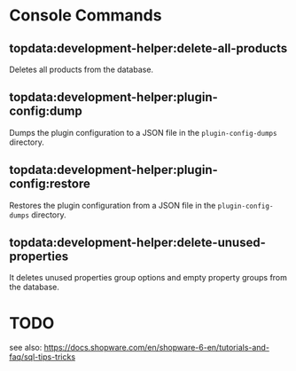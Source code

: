 # Console Commands

## topdata:development-helper:delete-all-products
Deletes all products from the database.

## topdata:development-helper:plugin-config:dump
Dumps the plugin configuration to a JSON file in the `plugin-config-dumps` directory.

## topdata:development-helper:plugin-config:restore
Restores the plugin configuration from a JSON file in the `plugin-config-dumps` directory.

## topdata:development-helper:delete-unused-properties
It deletes unused properties group options and empty property groups from the database.

# TODO

see also: https://docs.shopware.com/en/shopware-6-en/tutorials-and-faq/sql-tips-tricks

